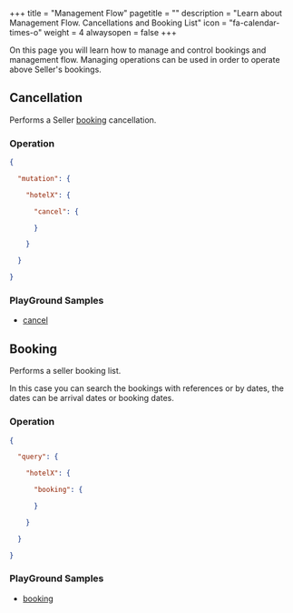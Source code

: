 +++
title = "Management Flow"
pagetitle = ""
description = "Learn about Management Flow. Cancellations and Booking List"
icon = "fa-calendar-times-o"
weight = 4
alwaysopen = false
+++

On this page you will learn how to manage and control bookings and management flow. Managing operations can be used in order to operate above Seller's bookings.

## Cancellation

Performs a Seller [booking](/hotel-x/quickstart/#cancel) cancellation.

### Operation

```json
{

  "mutation": {

    "hotelX": {

      "cancel": {

      }

    }

  }

}
```

### PlayGround Samples

* [cancel](https://graphqlbin.com/68LYhr) 


## Booking

Performs a seller booking list.

In this case you can search the bookings with references or by dates, the dates can be arrival dates or booking dates.


### Operation

```json
{

  "query": {

    "hotelX": {

      "booking": {

      }

    }

  }

}
```

### PlayGround Samples

* [booking](https://www.graphqlbin.com/0RvEU2) 
